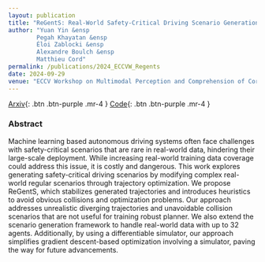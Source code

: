 ```yaml
---
layout: publication
title: "ReGentS: Real-World Safety-Critical Driving Scenario Generation Made Stable"
author: "Yuan Yin &ensp
        Pegah Khayatan &ensp
        Éloi Zablocki &ensp
        Alexandre Boulch &ensp
        Matthieu Cord"
permalink: /publications/2024_ECCVW_Regents
date: 2024-09-29
venue: "ECCV Workshop on Multimodal Perception and Comprehension of Corner Cases in Autonomous Driving"
---
```


[Arxiv](https://arxiv.org/abs/2409.07830){: .btn .btn-purple .mr-4 }
[Code](https://github.com/valeoai/ReGentS){: .btn .btn-purple .mr-4 }

### Abstract

Machine learning based autonomous driving systems often face challenges with safety-critical scenarios that are rare in real-world data, hindering their large-scale deployment. While increasing real-world training data coverage could address this issue, it is costly and dangerous. This work explores generating safety-critical driving scenarios by modifying complex real-world regular scenarios through trajectory optimization. We propose ReGentS, which stabilizes generated trajectories and introduces heuristics to avoid obvious collisions and optimization problems. Our approach addresses unrealistic diverging trajectories and unavoidable collision scenarios that are not useful for training robust planner. We also extend the scenario generation framework to handle real-world data with up to 32 agents. Additionally, by using a differentiable simulator, our approach simplifies gradient descent-based optimization involving a simulator, paving the way for future advancements.

